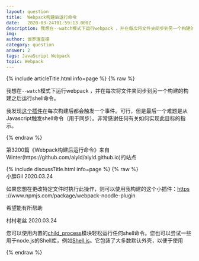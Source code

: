 ```yaml
---
layout: question
title:  Webpack构建后运行命令
date:   2020-03-24T01:59:13.000Z
description: 我想在--watch模式下运行webpack ，并在每次将文件夹同步到另一个构建的构建之后运行shell命令。我发现这个插件在每次构建后都会触发一个事...
img: 
author: 伽罗理查德
category: question
answer: 2
tags: JavaScript Webpack
topic: Webpack
---
```

<div class="article-root">
  <div class="article">
    {% include articleTitle.html info=page %}
    {% raw %}
    <div class="article-content"><p><font style="vertical-align: inherit;"><font style="vertical-align: inherit;">我想在</font></font><code>--watch</code><font style="vertical-align: inherit;"><font style="vertical-align: inherit;">模式下</font><font style="vertical-align: inherit;">运行webpack </font><font style="vertical-align: inherit;">，并在每次将文件夹同步到另一个构建的构建之后运行shell命令。</font></font></p>

<p><font style="vertical-align: inherit;"><font style="vertical-align: inherit;">我发现</font></font><a href="https://www.npmjs.com/package/on-build-webpack" rel="noreferrer"><font style="vertical-align: inherit;"><font style="vertical-align: inherit;">这个插件</font></font></a><font style="vertical-align: inherit;"><font style="vertical-align: inherit;">在每次构建后都会触发一个事件。</font><font style="vertical-align: inherit;">可行，但是最后一个难题是从Javascript触发shell命令（用于同步）。</font><font style="vertical-align: inherit;">非常感谢任何有关如何实现此目标的指示。</font></font></p></div>
    {% endraw %}
  </div>
  <p class="winter_mark">第3200篇《Webpack构建后运行命令》来自Winter(https://github.com/aiyld/aiyld.github.io)的站点</p>
  <div class="discuss-wrapper">
    {% include discussTitle.html info=page %}
    {% raw %}
    <div class="discuss-list">
    <div class="discuss-item">
        <div class="discuss-parent">
          <div class="discuss-meta">
            <span class="discuss-user">小胖Gil</span>
            <span class="discuss-time">2020.03.24</span>
          </div>
          <div class="discuss-comment"><p><font style="vertical-align: inherit;"><font style="vertical-align: inherit;">如果您想在更改特定文件时执行此操作，则可以使用我构建的这个小插件：</font><a href="https://www.npmjs.com/package/webpack-noodle-plugin" rel="nofollow noreferrer"><font style="vertical-align: inherit;">https</font></a><font style="vertical-align: inherit;"> ://www.npmjs.com/package/webpack-noodle-plugin</font></font><a href="https://www.npmjs.com/package/webpack-noodle-plugin" rel="nofollow noreferrer"><font style="vertical-align: inherit;"></font></a></p>

<p><font style="vertical-align: inherit;"><font style="vertical-align: inherit;">希望能有所帮助</font></font></p></div>
        </div></div><div class="discuss-item">
        <div class="discuss-parent">
          <div class="discuss-meta">
            <span class="discuss-user">村村老丝</span>
            <span class="discuss-time">2020.03.24</span>
          </div>
          <div class="discuss-comment"><p><font style="vertical-align: inherit;"><font style="vertical-align: inherit;">您可以使用内置的</font></font><a href="https://nodejs.org/api/child_process.html#child_process_child_process_exec_command_options_callback" rel="nofollow noreferrer"><font style="vertical-align: inherit;"><font style="vertical-align: inherit;">child_process</font></font></a><font style="vertical-align: inherit;"><font style="vertical-align: inherit;">模块</font><font style="vertical-align: inherit;">轻松运行任何shell命令</font><font style="vertical-align: inherit;">。</font><font style="vertical-align: inherit;">您也可以尝试一些用于node.js的Shell库，例如</font></font><a href="https://github.com/arturadib/shelljs" rel="nofollow noreferrer"><font style="vertical-align: inherit;"><font style="vertical-align: inherit;">Shell.js</font></font></a><font style="vertical-align: inherit;"><font style="vertical-align: inherit;">。</font><font style="vertical-align: inherit;">它包装了大多数默认外壳，以便于使用</font></font></p></div>
        </div></div>
    </div>
    {% endraw %}
  </div>
<div>
